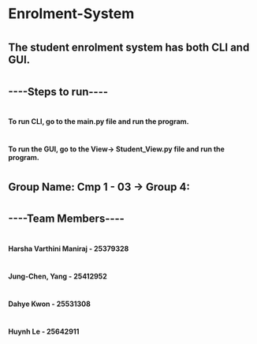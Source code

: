 # Enrolment-System

# <H2>The student enrolment system has both CLI and GUI. 

# <H2>----Steps to run----
# <H4>To run CLI, go to the main.py file and run the program.
# <H4>To run the GUI, go to the View-> Student_View.py file and run the program.

# <H2>Group Name: Cmp 1 - 03 -> Group 4:
# <H2>----Team Members----
# <H4>Harsha Varthini Maniraj - 25379328
# <H4>Jung-Chen, Yang - 25412952
# <H4>Dahye Kwon - 25531308
# <H4>Huynh Le - 25642911
